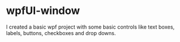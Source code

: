 # wpfUI-window
I created a basic wpf project with some basic controls like text boxes, labels, buttons, checkboxes and drop downs.
